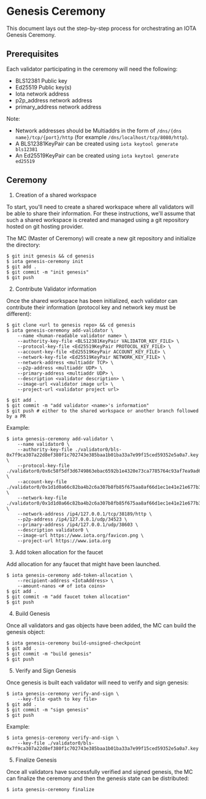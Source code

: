# Genesis Ceremony

This document lays out the step-by-step process for orchestrating an IOTA Genesis Ceremony.

## Prerequisites

Each validator participating in the ceremony will need the following:

- BLS12381 Public key
- Ed25519 Public key(s)
- Iota network address
- p2p_address network address
- primary_address network address

Note:

- Network addresses should be Multiaddrs in the form of `/dns/{dns name}/tcp/{port}/http` (for example `/dns/localhost/tcp/8080/http`).
- A BLS12381KeyPair can be created using `iota keytool generate bls12381`
- An Ed25519KeyPair can be created using `iota keytool generate ed25519`

## Ceremony

1. Creation of a shared workspace

To start, you'll need to create a shared workspace where all validators will be able to share their
information. For these instructions, we'll assume that such a shared workspace is created and managed
using a git repository hosted on git hosting provider.

The MC (Master of Ceremony) will create a new git repository and initialize the directory:

```
$ git init genesis && cd genesis
$ iota genesis-ceremony init
$ git add .
$ git commit -m "init genesis"
$ git push
```

2. Contribute Validator information

Once the shared workspace has been initialized, each validator can contribute their information (protocol key and network key must be different):

```
$ git clone <url to genesis repo> && cd genesis
$ iota genesis-ceremony add-validator \
    --name <human-readable validator name> \
    --authority-key-file <BLS12381KeyPair VALIDATOR_KEY_FILE> \
    --protocol-key-file <Ed25519KeyPair PROTOCOL_KEY_FILE> \
    --account-key-file <Ed25519KeyPair ACCOUNT_KEY_FILE> \
    --network-key-file <Ed25519KeyPair NETWORK_KEY_FILE> \
    --network-address <multiaddr TCP> \
    --p2p-address <multiaddr UDP> \
    --primary-address <multiaddr UDP> \
    --description <validator description> \
    --image-url <validator image url> \
    --project-url <validator project url>

$ git add .
$ git commit -m "add validator <name>'s information"
$ git push # either to the shared workspace or another branch followed by a PR
```

Example:

```
$ iota genesis-ceremony add-validator \
    --name validator0 \
    --authority-key-file ./validator0/bls-0x7f9ca307a22d8ef380f1c702743e385baa1b01ba33a7e99f15ced59352e5a0a7.key \
    --protocol-key-file ./validator0/0x6c58f5df3d6749863ebac6592b1e4320e73ca7785764c93af7ea9ad63b98ded4.key \
    --account-key-file ./validator0/0x1d1d0a66c82ba4b2c6a307b8fb85f675aa8af66d1ec1e41e21e677b3c3b38053.key \
    --network-key-file ./validator0/0x1d1d0a66c82ba4b2c6a307b8fb85f675aa8af66d1ec1e41e21e677b3c3b38053.key \
    --network-address /ip4/127.0.0.1/tcp/38189/http \
    --p2p-address /ip4/127.0.0.1/udp/34523 \
    --primary-address /ip4/127.0.0.1/udp/38603 \
    --description validator0 \
    --image-url https://www.iota.org/favicon.png \
    --project-url https://www.iota.org
```

3. Add token allocation for the faucet

Add allocation for any faucet that might have been launched.

```
$ iota genesis-ceremony add-token-allocation \
    --recipient-address <IotaAddress> \
    --amount-nanos <# of iota coins>
$ git add .
$ git commit -m "add faucet token allocation"
$ git push
```

4. Build Genesis

Once all validators and gas objects have been added, the MC can build the genesis object:

```
$ iota genesis-ceremony build-unsigned-checkpoint
$ git add .
$ git commit -m "build genesis"
$ git push
```

5. Verify and Sign Genesis

Once genesis is built each validator will need to verify and sign genesis:

```
$ iota genesis-ceremony verify-and-sign \
    --key-file <path to key file>
$ git add .
$ git commit -m "sign genesis"
$ git push
```

Example:

```
$ iota genesis-ceremony verify-and-sign \
    --key-file ./validator0/bls-0x7f9ca307a22d8ef380f1c702743e385baa1b01ba33a7e99f15ced59352e5a0a7.key
```

5. Finalize Genesis

Once all validators have successfully verified and signed genesis, the MC can finalize the ceremony
and then the genesis state can be distributed:

```
$ iota genesis-ceremony finalize
```
